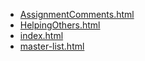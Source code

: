 * [AssignmentComments.html](AssignmentComments.html)
* [HelpingOthers.html](HelpingOthers.html)
* [index.html](index.html)
* [master-list.html](master-list.html)